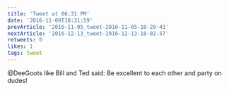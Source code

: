 ```yaml
---
title: 'Tweet at 06:31 PM'
date: '2016-11-09T18:31:59'
prevArticle: '2016-11-05_tweet-2016-11-05-18-29-43'
nextArticle: '2016-12-13_tweet-2016-12-13-18-02-57'
retweets: 0
likes: 1
tags: tweet
---
```

@DeeGoots like Bill and Ted said: Be excellent to each other and party on dudes!